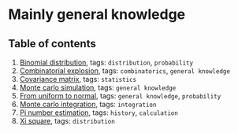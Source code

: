 # Mainly general knowledge

## Table of contents

1. [Binomial distribution](notebooks/binomial_distribution.ipynb), tags: `distribution`, `probability`
1. [Combinatorial explosion](notebooks/combinatorial_explosion.ipynb), tags: `combinatorics`, `general knowledge`
1. [Covariance matrix](notebooks/covariance_matrix.ipynb), tags: `statistics`
1. [Monte carlo simulation](notebooks/monte-carlo-simulation.ipynb), tags: `general knowledge`
1. [From uniform to normal](notebooks/from-uniform-to-normal.ipynb), tags: `general knowledge`, `probability`
1. [Monte carlo integration](notebooks/monte-carlo-integration.ipynb), tags: `integration`
1. [Pi number estimation](notebooks/pi_number.ipynb), tags: `history`, `calculation`
1. [Xi square](notebooks/xi_square.ipynb), tags: `distribution`
